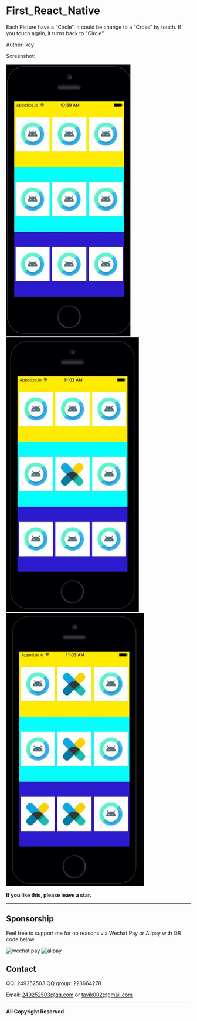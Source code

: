 ﻿# First_React_Native

Each Picture have a "Circle".
It could be change to a "Cross" by touch.
If you touch again, it turns back to "Circle"


Author: key

Screenshot:

![scr01](https://github.com/tavik000/Self-Learn_React_Native/raw/master/First_React_Native/Screenshots/scr01.jpg)
![scr02](https://github.com/tavik000/Self-Learn_React_Native/raw/master/First_React_Native/Screenshots/scr02.jpg)
![scr03](https://github.com/tavik000/Self-Learn_React_Native/raw/master/First_React_Native/Screenshots/scr03.jpg)



**If you like this, please leave a star.**

-----

## Sponsorship
Feel free to support me for no reasons via Wechat Pay or Alipay with QR code below



![wechat pay](https://github.com/tavik000/Hero_Race/raw/master/Screenshots/wechatpay.png)
![alipay](https://github.com/tavik000/Hero_Race/raw/master/Screenshots/alipay.jpg)




## Contact

QQ: 249252503 
QQ group: 223664278

Email: 249252503@qq.com 
or     tavik002@gmail.com

-----

**All Copyright Reserved**
